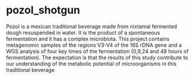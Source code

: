 # pozol_shotgun
Pozol is a mexican traditional beverage made from nixtamal fermented dough resuspended in water. It is the product of a spontaneous fermentation and it has a complex microbiota. This project contains metagenomic samples of the regions V3-V4 of the 16S rDNA gene and a WGS analysis of four key times of the fermentation (0,9,24 and 48 hours of fermentation).
The expectation is that the results of this study contribute to our understanding of the metabolic potential of microorganisms in this traditional beverage
